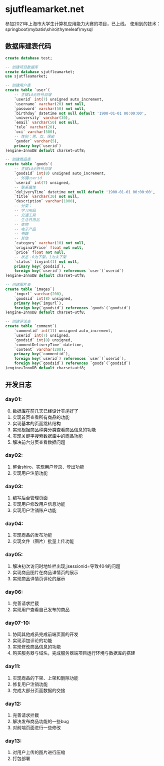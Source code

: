 # sjutfleamarket.net
参加2021年上海市大学生计算机应用能力大赛的项目，已上线。
使用到的技术：springboot\mybatis\shiro\thymeleaf\mysql

## 数据库建表代码
```sql
create database test;

-- 创建项目数据库
create database sjutfleamarket;
use sjutfleamarket;

-- 创建用户表
create table `user`(
	-- 主键id无符号自增
	`userid` int(7) unsigned auto_increment,
    `username` varchar(20) not null,
    `password` varchar(50) not null,
    `birthday` datetime not null default '1900-01-01 00:00:00',
    `university` varchar(30),
    `email` varchar(50) not null,
    `tele` varchar(20),
    `oci` varchar(500),
    -- 性别：男、女、保密
    `gender` varchar(5),
    primary key(`userid`)
)engine=InnoDB default charset=utf8;

-- 创建商品表
create table `goods`(
	-- 主键id无符号自增
    `goodsid` int(8) unsigned auto_increment,
    -- 外键userid
    `userid` int(7) unsigned,
    -- 联系属性
    `deliveryTime` datetime not null default '1900-01-01 00:00:00',
    `title` varchar(30) not null,
    `description` varchar(1000),
    -- 分类：
    -- 学习用品
    -- 交通工具
    -- 生活日用品
    -- 衣物
    -- 电子产品
    -- 书籍
    -- 其他
    `category` varchar(10) not null,
    `originalPrice` float not null,
    `price` float not null,
    -- 状态：0为下架，1为未下架
    `status` tinyint(1) not null,
    primary key(`goodsid`),
    foreign key(`userid`) references `user`(`userid`)
)engine=InnoDB default charset=utf8;

-- 创建图片表
create table `images`(
	`imgurl` varchar(200),
    `goodsid` int(8) unsigned,
    primary key(`imgurl`),
    foreign key(`goodsid`) references `goods`(`goodsid`)
)engine=InnoDB default charset=utf8;

-- 创建评论表
create table `comment`(
	`commentid` int(11) unsigned auto_increment,
    `userid` int(7) unsigned,
    `goodsid` int(8) unsigned,
    `commentDeliveryTime` datetime,
    `content` varchar(200),
    primary key(`commentid`),
    foreign key(`userid`) references `user`(`userid`),
    foreign key(`goodsid`) references `goods`(`goodsid`)
)engine=InnoDB default charset=utf8;

```

## 开发日志
### day01:
 0. 数据库在前几天已经设计实施好了
 1. 实现首页查看所有商品的功能
 2. 实现基本的页面跳转结构
 3. 实现根据商品种类分类查看商品信息的功能
 4. 实现关键字搜索数据库中的商品功能
 5. 解决前台分页查看数据问题
### day02:
 1. 整合shiro，实现用户登录、登出功能
 2. 实现用户注册功能
### day03:
 1. 编写后台管理页面
 2. 实现用户修改用户信息功能
 3. 实现用户注销账户功能
### day04:
 1. 实现商品的发布功能 
 2. 实现文件（图片）批量上传功能
### day05:
 1. 解决初次访问时地址栏出现;jsessionid=导致404的问题
 2. 实现商品图片在商品详情页的展示
 3. 实现商品详情页评论的展示
### day06:
 1. 完善请求拦截
 2. 实现用户查看自己发布的商品
### day07-10:
 1. 协同其他成员完成前端页面的开发
 2. 实现添加评论的功能
 3. 实现修改商品信息的功能
 4. 购买服务器与域名，完成服务器端项目运行环境与数据库的搭建
### day11:
 1. 实现商品的下架、上架和删除功能
 2. 修复用户注销功能
 3. 完成大部分页面数据的交接
### day12:
 1. 完善请求拦截
 2. 解决发布商品功能的一些bug
 3. 对前端页面进行一些修改
### day13:
 1. 对用户上传的图片进行压缩
 2. 打包部署
